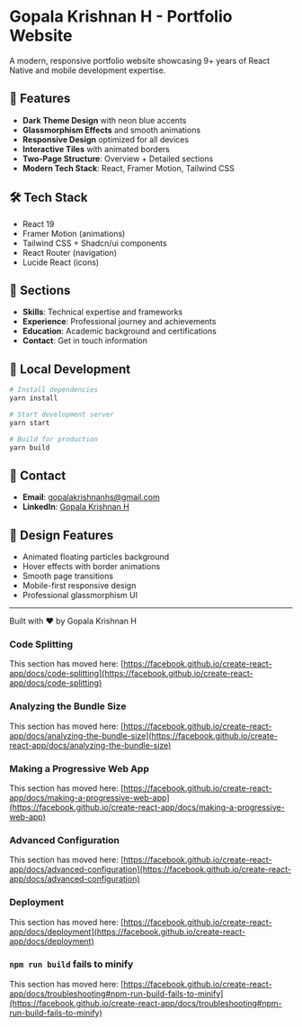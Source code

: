 # Gopala Krishnan H - Portfolio Website

A modern, responsive portfolio website showcasing 9+ years of React Native and mobile development expertise.

## 🚀 Features

- **Dark Theme Design** with neon blue accents
- **Glassmorphism Effects** and smooth animations
- **Responsive Design** optimized for all devices
- **Interactive Tiles** with animated borders
- **Two-Page Structure**: Overview + Detailed sections
- **Modern Tech Stack**: React, Framer Motion, Tailwind CSS

## 🛠️ Tech Stack

- React 19
- Framer Motion (animations)
- Tailwind CSS + Shadcn/ui components
- React Router (navigation)
- Lucide React (icons)

## 📱 Sections

- **Skills**: Technical expertise and frameworks
- **Experience**: Professional journey and achievements
- **Education**: Academic background and certifications
- **Contact**: Get in touch information

## 🚀 Local Development

```bash
# Install dependencies
yarn install

# Start development server
yarn start

# Build for production
yarn build
```

## 📧 Contact

- **Email**: gopalakrishnanhs@gmail.com
- **LinkedIn**: [Gopala Krishnan H](https://www.linkedin.com/in/gopala-krishnan-h-b21aa8a1/)

## 🎨 Design Features

- Animated floating particles background
- Hover effects with border animations
- Smooth page transitions
- Mobile-first responsive design
- Professional glassmorphism UI

---

Built with ❤️ by Gopala Krishnan H

### Code Splitting

This section has moved here: [https://facebook.github.io/create-react-app/docs/code-splitting](https://facebook.github.io/create-react-app/docs/code-splitting)

### Analyzing the Bundle Size

This section has moved here: [https://facebook.github.io/create-react-app/docs/analyzing-the-bundle-size](https://facebook.github.io/create-react-app/docs/analyzing-the-bundle-size)

### Making a Progressive Web App

This section has moved here: [https://facebook.github.io/create-react-app/docs/making-a-progressive-web-app](https://facebook.github.io/create-react-app/docs/making-a-progressive-web-app)

### Advanced Configuration

This section has moved here: [https://facebook.github.io/create-react-app/docs/advanced-configuration](https://facebook.github.io/create-react-app/docs/advanced-configuration)

### Deployment

This section has moved here: [https://facebook.github.io/create-react-app/docs/deployment](https://facebook.github.io/create-react-app/docs/deployment)

### `npm run build` fails to minify

This section has moved here: [https://facebook.github.io/create-react-app/docs/troubleshooting#npm-run-build-fails-to-minify](https://facebook.github.io/create-react-app/docs/troubleshooting#npm-run-build-fails-to-minify)
